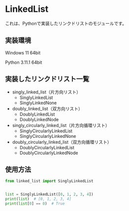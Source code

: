 # LinkedList

これは、Pythonで実装したリンクドリストのモジュールです。

## 実装環境

Windows 11 64bit

Python 3.11.1 64bit

## 実装したリンクドリスト一覧

* singly_linked_list（片方向リスト）
  * SinglyLinkedList
  * SinglyLinkedNone
* doubly_linked_list（双方向リスト）
  * DoublyLinkedList
  * DoublyLinkedNode
* singly_circularly_linked_list（片方向循環リスト）
  * SinglyCircularlyLinkedList
  * SinglyCircularlyLinkedNone
* doubly_circularly_linked_list（双方向循環リスト）
  * DoublyCircularlyLinkedList
  * DoublyCircularlyLinkedNode

## 使用方法

```python
from linked_list import SinglyLinkedList


list = SinglyLinkedList([0, 1, 2, 3, 4])
print(list)  # [0, 1, 2, 3, 4]
print(list[0] == 0)  # True

```
